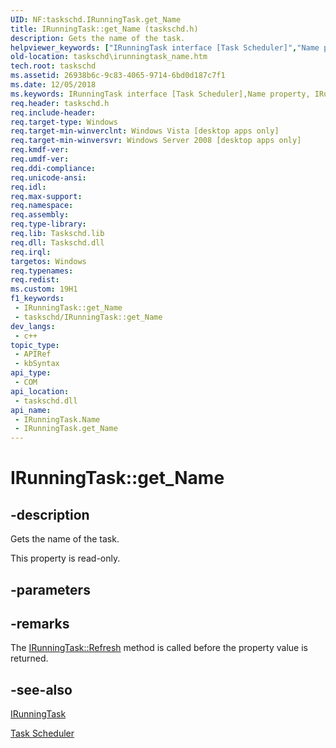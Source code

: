 ```yaml
---
UID: NF:taskschd.IRunningTask.get_Name
title: IRunningTask::get_Name (taskschd.h)
description: Gets the name of the task.
helpviewer_keywords: ["IRunningTask interface [Task Scheduler]","Name property","IRunningTask.Name","IRunningTask.get_Name","IRunningTask::Name","IRunningTask::get_Name","Name property [Task Scheduler]","Name property [Task Scheduler]","IRunningTask interface","get_Name","taskschd.irunningtask_name","taskschd/IRunningTask::Name","taskschd/IRunningTask::get_Name"]
old-location: taskschd\irunningtask_name.htm
tech.root: taskschd
ms.assetid: 26938b6c-9c83-4065-9714-6bd0d187c7f1
ms.date: 12/05/2018
ms.keywords: IRunningTask interface [Task Scheduler],Name property, IRunningTask.Name, IRunningTask.get_Name, IRunningTask::Name, IRunningTask::get_Name, Name property [Task Scheduler], Name property [Task Scheduler],IRunningTask interface, get_Name, taskschd.irunningtask_name, taskschd/IRunningTask::Name, taskschd/IRunningTask::get_Name
req.header: taskschd.h
req.include-header: 
req.target-type: Windows
req.target-min-winverclnt: Windows Vista [desktop apps only]
req.target-min-winversvr: Windows Server 2008 [desktop apps only]
req.kmdf-ver: 
req.umdf-ver: 
req.ddi-compliance: 
req.unicode-ansi: 
req.idl: 
req.max-support: 
req.namespace: 
req.assembly: 
req.type-library: 
req.lib: Taskschd.lib
req.dll: Taskschd.dll
req.irql: 
targetos: Windows
req.typenames: 
req.redist: 
ms.custom: 19H1
f1_keywords:
 - IRunningTask::get_Name
 - taskschd/IRunningTask::get_Name
dev_langs:
 - c++
topic_type:
 - APIRef
 - kbSyntax
api_type:
 - COM
api_location:
 - taskschd.dll
api_name:
 - IRunningTask.Name
 - IRunningTask.get_Name
---
```


# IRunningTask::get_Name


## -description

Gets the name of the task.

This property is read-only.

## -parameters

## -remarks

The <a href="https://docs.microsoft.com/windows/desktop/api/taskschd/nf-taskschd-irunningtask-refresh">IRunningTask::Refresh</a> method is called before the property value is returned.

## -see-also

<a href="https://docs.microsoft.com/windows/desktop/api/taskschd/nn-taskschd-irunningtask">IRunningTask</a>



<a href="https://docs.microsoft.com/windows/desktop/TaskSchd/task-scheduler-start-page">Task Scheduler</a>

